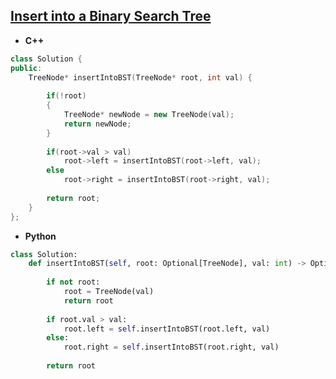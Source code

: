 ## [Insert into a Binary Search Tree](https://leetcode.com/problems/insert-into-a-binary-search-tree/)

* **C++**
```cpp
class Solution {
public:
    TreeNode* insertIntoBST(TreeNode* root, int val) {
        
        if(!root)
        {
            TreeNode* newNode = new TreeNode(val);
            return newNode;
        }
        
        if(root->val > val)
            root->left = insertIntoBST(root->left, val);
        else
            root->right = insertIntoBST(root->right, val);
        
        return root;
    }
};
```

* **Python**
```py
class Solution:
    def insertIntoBST(self, root: Optional[TreeNode], val: int) -> Optional[TreeNode]:
        
        if not root:
            root = TreeNode(val)
            return root
        
        if root.val > val:
            root.left = self.insertIntoBST(root.left, val)
        else:
            root.right = self.insertIntoBST(root.right, val)
            
        return root
```
